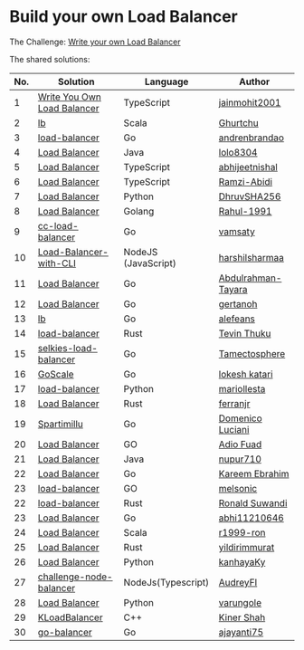 # Build your own Load Balancer

The Challenge: [Write your own Load Balancer](https://codingchallenges.fyi/challenges/challenge-load-balancer)

The shared solutions:

| No. | Solution | Language | Author |
|-----|----------|----------|--------|
| 1 | [Write You Own Load Balancer](https://github.com/jainmohit2001/coding-challenges/blob/master/src/5) | TypeScript | [jainmohit2001](https://github.com/jainmohit2001) |
| 2 | [lb](https://github.com/Ghurtchu/lb) | Scala | [Ghurtchu](https://github.com/Ghurtchu) |
| 3 | [load-balancer](https://github.com/andrenbrandao/load-balancer) | Go | [andrenbrandao](https://github.com/andrenbrandao) |
| 4 | [Load Balancer](https://github.com/lolo8304/coding-challenge/tree/main/no-5) | Java | [lolo8304](https://github.com/lolo8304) |
| 5 | [Load Balancer](https://github.com/abhijeetnishal/Build-Your-Own-X/tree/master/load-balancer) | TypeScript | [abhijeetnishal](https://github.com/abhijeetnishal) |
| 6 | [Load Balancer](https://github.com/Ramzi-Abidi/Load-balancer) | TypeScript | [Ramzi-Abidi](https://github.com/Ramzi-Abidi) |
| 7 | [Load Balancer](https://github.com/dhruvSHA256/load-balancer) | Python | [DhruvSHA256](https://github.com/dhruvSHA256) |
| 8 | [Load Balancer](https://github.com/Rahul-1991/balanceroo) | Golang | [Rahul-1991](https://github.com/Rahul-1991) |
| 9 | [cc-load-balancer](https://github.com/vamsaty/cc-load-balancer) | Go | [vamsaty](https://github.com/vamsaty) |
| 10 | [Load-Balancer-with-CLI](https://github.com/harshilsharmaa/Load-Balancer) | NodeJS (JavaScript) | [harshilsharmaa](https://github.com/harshilsharmaa) |
| 11 | [Load Balancer](https://github.com/Abdulrahman-Tayara/go-lb) | Go | [Abdulrahman-Tayara](https://github.com/Abdulrahman-Tayara) |
| 12 | [Load Balancer](https://github.com/gertanoh/loadbalancer) | Go | [gertanoh](https://github.com/gertanoh) |
| 13 | [lb](https://github.com/alefeans/lb) | Go | [alefeans](https://github.com/alefeans) |
| 14 | [load-balancer](https://github.com/Tevinthuku/coding_challenges_fyi/tree/main/load-balancer) | Rust | [Tevin Thuku](https://github.com/Tevinthuku) |
| 15 | [selkies-load-balancer](https://github.com/tamectosphere/selkies-load-balancer) | Go | [Tamectosphere](https://github.com/tamectosphere) |
| 16| [GoScale](https://github.com/lokesh-katari/GoScale)  | Go | [lokesh katari](https://github.com/lokesh-katari) |
| 17 | [load-balancer](https://github.com/mariollesta/my-own-loadbalancer) | Python | [mariollesta](https://github.com/mariollesta) |
| 18 | [Load Balancer](https://github.com/ferranjr/build-your-own-in-rust/tree/main/load-balancer) | Rust | [ferranjr](https://github.com/ferranjr/) |
| 19 | [Spartimillu](https://github.com/dlion/spartimillu) | Go | [Domenico Luciani](https://github.com/dlion) |
| 20 | [Load Balancer](https://github.com/Fuad28/load-balancer) | GO | [Adio Fuad](https://github.com/Fuad28/) |
| 21 | [Load Balancer](https://github.com/nupur710/load-balancer)| Java |[nupur710](https://github.com/nupur710)
| 22 | [Load Balancer](https://github.com/kareemmahlees/coding_challenges_solutions/blob/master/load-balancer/README.md) | Go | [Kareem Ebrahim](https://github.com/kareemmahlees) |
| 23 | [load-balancer](https://github.com/melsonic/load-balancer) | GO | [melsonic](https://github.com/melsonic/) |
| 22 | [load-balancer](http://github.com/ronaldsuwandi/challenge_load_balancer/) | Rust | [Ronald Suwandi](https://github.com/ronaldsuwandi/) |
| 23 | [Load Balancer](https://github.com/abhi11210646/load-balancer) | Go | [abhi11210646](https://github.com/abhi11210646) |
| 24 | [Load Balancer](https://github.com/r1999-ron/akka-http-load-balancer) | Scala | [r1999-ron](https://github.com/r1999-ron) |
| 25 | [Load Balancer](https://github.com/yildirimmurat/load-balancer) | Rust | [yildirimmurat](https://github.com/yildirimmurat) |
| 26 | [Load Balancer](https://github.com/kanhayaKy/load-balancer/) | Python | [kanhayaKy](https://github.com/kanhayaky) |
| 27 | [challenge-node-balancer](https://github.com/AudreyFI/challenge-node-balancer) | NodeJs(Typescript) | [AudreyFI](https://github.com/AudreyFI) |
| 28 | [Load Balancer](https://github.com/varungole/LoadBalancer) | Python | [varungole](https://github.com/varungole) |
| 29 | [KLoadBalancer](https://github.com/kiner-shah/MySolutionsToCodingChallenges/tree/main/load-balancer) | C++ | [Kiner Shah](https://github.com/kiner-shah) |
| 30 | [go-balancer](https://github.com/ajayanti75/go-balancer) | Go | [ajayanti75](https://github.com/ajayanti75) |
